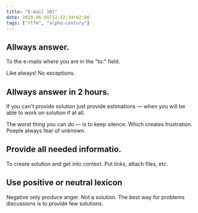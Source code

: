 ```yaml
---
title: "E-mail 101"
date: 2020-06-05T11:32:34+02:00
tags: ["rtfm", "alpha-century"]
---
```


## Allways answer.

To the e-mails where you are in the "to:" field.

Like always! No exceptions.

## Allways answer in 2 hours. 

If you can't provide solution just provide estimations — when you will be able to work on solution if at all. 

The worst thing you can do — is to keep silence. Which creates frustration. Poeple always fear of unknown.

## Provide all needed informatio.

To create solution and get into context. Put links, attach files, etc. 

## Use positive or neutral lexicon 

Negative only produce anger. Not a solution. The best way for problems discussions is to provide few solutions. 

